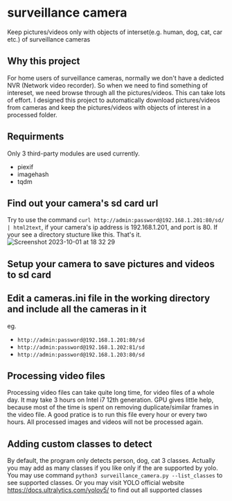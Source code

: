 # surveillance camera
Keep pictures/videos only with objects of interset(e.g. human, dog, cat, car etc.) of surveillance cameras
## Why this project
For home users of surveillance cameras, normally we don't have a dedicted NVR (Network video recorder). So when we need to find something of intereset, we need browse through all the pictures/videos. This can take lots of effort. I designed this project to automatically download pictures/videos from cameras and keep the pictures/videos with objects of interest in a processed folder.
## Requirments
Only 3 third-party modules are used currently.
- piexif
- imagehash
- tqdm
## Find out your camera's sd card url
Try to use the command `curl http://admin:password@192.168.1.201:80/sd/ | html2text`, if your camera's ip address is 192.168.1.201, and port is 80. If your see a directory stucture like this. That's it.
  ![Screenshot 2023-10-01 at 18 32 29](https://github.com/Josef-Pan/surveillance_camera/assets/20598795/506f0717-1061-4f72-ac2c-63872844acad)
## Setup your camera to save pictures and videos to sd card
## Edit a cameras.ini file in the working directory and include all the cameras in it
eg.
- `http://admin:password@192.168.1.201:80/sd`
- `http://admin:password@192.168.1.202:81/sd`
- `http://admin:password@192.168.1.203:80/sd`
## Processing video files
Processing video files can take quite long time, for video files of a whole day. It may take 3 hours on Intel i7 12th generation. GPU gives little help, because most of the time is spent on removing duplicate/similar frames in the video file. A good pratice is to run this file every hour or every two hours. All processed images and videos will not be processed again.
## Adding custom classes to detect
By default, the program only detects person, dog, cat 3 classes. Actually you may add as many classes if you like only if the are supported by yolo.
You may use command `python3 surveillance_camera.py --list_classes` to see supported classes. Or you may visit YOLO official website https://docs.ultralytics.com/yolov5/ to find out all supported classes

